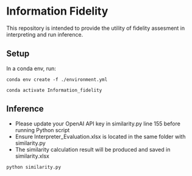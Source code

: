 # Information Fidelity

This repository is intended to provide the utility of fidelity assesment in interpreting and run inference.

## Setup

In a conda env, run:
```
conda env create -f ./environment.yml

conda activate Information_fidelity
```

## Inference
* Please update your OpenAI API key in similarity.py line 155 before running Python script
* Ensure Interpreter_Evaluation.xlsx is located in the same folder with similarity.py
* The similarity calculation result will be produced and saved in similarity.xlsx

```
python similarity.py
```

